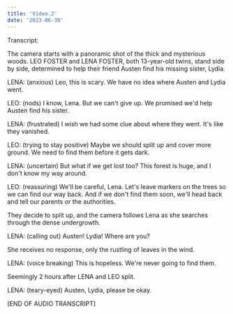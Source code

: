 ```yaml
---
title: 'Video.2'
date: '2023-06-30'
---
```

 Transcript:

The camera starts with a panoramic shot of the thick and mysterious woods. LEO FOSTER and LENA FOSTER, both 13-year-old twins, stand side by side, determined to help their friend Austen find his missing sister, Lydia.

LENA:
(anxious)
Leo, this is scary. We have no idea where Austen and Lydia went.

LEO:
(nods)
I know, Lena. But we can't give up. We promised we'd help Austen find his sister.

LENA:
(frustrated)
I wish we had some clue about where they went. It's like they vanished.

LEO:
(trying to stay positive)
Maybe we should split up and cover more ground. We need to find them before it gets dark.

LENA:
(uncertain)
But what if we get lost too? This forest is huge, and I don't know my way around.

LEO:
(reassuring)
We'll be careful, Lena. Let's leave markers on the trees so we can find our way back. And if we don't find them soon, we'll head back and tell our parents or the authorities.

They decide to split up, and the camera follows Lena as she searches through the dense undergrowth.

LENA:
(calling out)
Austen! Lydia! Where are you?

She receives no response, only the rustling of leaves in the wind.

LENA:
(voice breaking)
This is hopeless. We're never going to find them.

Seemingly 2 hours after LENA and LEO split.

LENA:
(teary-eyed)
Austen, Lydia, please be okay.


[END OF AUDIO TRANSCRIPT]